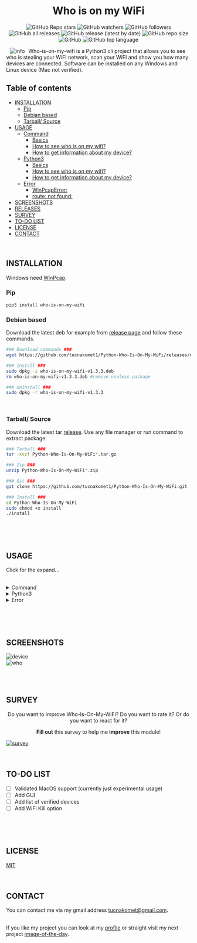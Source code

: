 <h1 align="center">Who is on my WiFi</h1>

<p align="center"><img src="https://img.shields.io/github/stars/tucnakomet1/Python-Who-Is-On-My-WiFi?style=social" alt="GitHub Repo stars">
<img src="https://img.shields.io/github/watchers/tucnakomet1/Python-Who-Is-On-My-WiFi?style=social" alt="GitHub watchers"> 
<img src="https://img.shields.io/github/followers/tucnakomet1?style=social" alt="GitHub followers">
<img src="https://img.shields.io/github/downloads/tucnakomet1/Python-Who-Is-On-My-WiFi/total?color=%23ff000&amp;logo=GitHub" alt="GitHub all releases">
<img src="https://img.shields.io/github/v/release/tucnakomet1/Python-Who-Is-On-My-WiFi" alt="GitHub release (latest by date)">
<img src="https://img.shields.io/github/repo-size/tucnakomet1/Python-Who-Is-On-My-WiFi" alt="GitHub repo size">
<img src="https://img.shields.io/github/license/tucnakomet1/Python-Who-Is-On-My-WiFi" alt="GitHub"> 
<img src="https://img.shields.io/github/languages/top/tucnakomet1/Python-Who-Is-On-My-WiFi" alt="GitHub top language"></p>

<a href="https://github.com/tucnakomet1/Python-Who-Is-On-My-WiFi/blob/master/images/logo/logo.png"><img src="https://raw.githubusercontent.com/tucnakomet1/Python-Who-Is-On-My-WiFi/master/images/logo/logo_75x75.png" alt="info"  style="max-width:10%;" align="left" hspace="10"></a>Who-is-on-my-wifi is a Python3 cli project that allows you to see who is stealing your WiFI network, scan your WiFI and show you how many devices are connected. Software can be installed on any Windows and Linux device (Mac not verified).
<h2></h2>

<h2>Table of contents</h2>

* <a href="#install">INSTALLATION</a><br/>
	* <a href = "#pip">Pip</a><br/>
	* <a href = "#deb">Debian based</a><br/>
	* <a href = "#tar">Tarball/ Source</a><br/>
* <a href = "#usage">USAGE</a><br/>
	* <a href="#module">Command</a><br/>
		* <a href = "#basicC">Basics</a><br/>
		* <a href = "#whoC">How to see who is on my wifi?</a><br/>
		* <a href = "#infoC">How to get information about my device?</a><br/>
	* <a href="#python">Python3</a><br/>
		* <a href = "#basicP">Basics</a><br/>
		* <a href = "#whoP">How to see who is on my wifi?</a><br/>
		* <a href = "#infoP">How to get information about my device?</a><br/>
	* <a href = "#error">Error</a><br/>
		* <a href = "#winpcap">WinPcapError:</a><br/>
		* <a href = "#route">route: not found:</a><br/>
* <a href = "#screen">SCREENSHOTS</a><br/>
* <a href = "https://github.com/tucnakomet1/Python-Who-Is-On-My-WiFi/releases">RELEASES</a><br/>
* <a href = "#survey">SURVEY</a></br>
* <a href = "#todo">TO-DO LIST</a><br/>
* <a href = "#license">LICENSE</a><br/>
* <a href = "#contact">CONTACT</a><br/>
<br/>

<h2 id="install">INSTALLATION</h2>


Windows need <a href="https://www.winpcap.org/install/">WinPcap</a>.<br/>
<h3 id="pip">Pip</h3>

`pip3 install who-is-on-my-wifi` <br/>

<h3 id="deb">Debian based</h3>

Download the latest deb for example from [release page](https://github.com/tucnakomet1/Python-Who-Is-On-My-WiFi/releases) and follow these commands.

```bash
### Download commands ###
wget https://github.com/tucnakomet1/Python-Who-Is-On-My-WiFi/releases/download/1.3.3/who-is-on-my-wifi-v1.3.3.deb

### Install ###
sudo dpkg -i who-is-on-my-wifi-v1.3.3.deb
rm who-is-on-my-wifi-v1.3.3.deb #remove useless package

### Uninstall ###
sudo dpkg -r who-is-on-my-wifi-v1.3.3
```

<br/>

<h3 id="tar">Tarball/ Source</h3>

Download the latest tar [release](https://github.com/tucnakomet1/Python-Who-Is-On-My-WiFi/releases). Use any file manager or run command to extract package:

```bash
### Tarball ###
tar -xvzf Python-Who-Is-On-My-WiFi*.tar.gz

### Zip ###
unzip Python-Who-Is-On-My-WiFi*.zip

### Git ###
git clone https://github.com/tucnakomet1/Python-Who-Is-On-My-WiFi.git

### Install ###
cd Python-Who-Is-On-My-WiFi
sudo chmod +x install
./install
```

<br/><br/><br/>


<h2 id="usage">USAGE</h2>

Click for the expand... <br/><br/>
<details>
<summary>Command</summary>

<h3 id="module"> Command </h3>

<h4 id="basicC"> Basics </h4>

```
usage: wiom [-h] [-v] [-c] [-d] [-w] [-t]

Who-Is-On-My-WIFi

optional arguments:
  -h, --help     show this help message and exit
  -v, --version  show current version
  -l, --license  show Open Source License
  -c, --contact  show contact
  -d, --device   show information about your device
  -w, --who      show who is on your WiFi!
  -t , --time    int supplement for '-w' command (scanning '-t' seconds)

Thank you!
↓  ↓  ↓  ↓
Visit my GitHub: https://github.com/tucnakomet1
```
<br/>

<h4 id="whoC"> How to see who is on my wifi? </h4>

!!! You have to run this command as `sudo` or as `Administrator` !!!

```shell
linux@name:~$ sudo wiom -w 			# default scanning time is 10 sec
linux@name:~$ sudo wiom -w -t 5 		# scanning wifi for 5 sec
```

<br/>

<h4 id="infoC"> How to get information about my device? </h4>

```shell
linux@name:~$ sudo wiom -d
```

<br/>
</details>
<details>
<summary>Python3</summary>
<h3 id="python"> Python3 </h3>

<h4 id="basicP"> Basics </h4>

```python3
>>> import who_is_on_my_wifi as w
>>>
>>> who_is_on_my_wifi.help() # help page
>>> who_is_on_my_wifi.license() # see license
>>> who_is_on_my_wifi.contact() # contact page
>>>
>>> who_is_on_my_wifi.who(n) # see who is on my wifi (int('n') is scanning time - optional; default is 10)
>>> who_is_on_my_wifi.device() # information about wifi and your device

```

<h4 id="whoP"> How to see who is on my wifi? </h4>

!!! You have to run this script as `sudo` or as `Administrator` !!!

```python
from who_is_on_my_wifi import *

WHO = who() # who(n)
for j in range(0, len(WHO)):
	comm = f"\n{WHO[j][0]} {WHO[j][1]}\n{WHO[j][2]} {WHO[j][3]}\n{WHO[j][4]} {WHO[j][5]}\n"
	print(comm)

# >>> OUTPUT <<<

# IP Address: 192.168.0.1
# Mac Address: 38:43:7d:62:42:24
# Device: Compal Broadband Networks, Inc. (router)

# IP Address: 192.168.0.24
# Mac Address: 10:5b:ad:6c:64:55
# Device: Mega Well Limited

...

```
<br/>

<h4 id="infoP"> How to get information about my device? </h4>

```python
from who_is_on_my_wifi import *

dev = device()

print(f"""
PC Name:            {dev[0]}
PC Product-Name:    {dev[1]}
MAC Address:        {dev[2]}
IP Address (host):  {dev[3]}
IP Address:         {dev[4]}
Public IP:          {dev[5]}
PC HostName:        {dev[6]}
WiFi Name:          {dev[7]}
Gateway:            {dev[8]}
DNS 1:              {dev[9]}
DNS 2:              {dev[10]}
Password:           {dev[11]}
Security:           {dev[12]}
Interface:          {dev[13]}
Frequency:          {dev[14]}
Signal:             {dev[15]}
Channel:            {dev[16]}


Country:            {dev[17]}
Region:             {dev[18]}
City:               {dev[19]}
Zip Code:           {dev[20]}
Latitude:           {dev[21]}
Longitude:          {dev[22]}
ISP:                {dev[23]}
""")


# >>> OUTPUT <<<

# PC Name:            ASUSTeK
# PC Product-Name:    X521IA
# MAC Address:        d8:c0:a6:a9:6a:6f
# IP Address (host):  127.0.0.1
...



```
<br/>
</details>
<details>
<summary>Error</summary>
<h3 id = "error"> Error </h3>

<h4 id = "winpcap">RuntimeError: Sniffing and sending packets is not available at layer 2: winpcap is not installed </h4>

This error means that you don't have ***WinPcap*** installed. <br/>
To fix this you have to [download](https://www.winpcap.org/install/) it from their web page.
<br/>

<h4 id = "route">/bash/sh: 1: route: not found... </h4>

This error means that you don't have ***net-tools*** installed. <br/>
To fix this you have to download it using `sudo apt-get install net-tools`
</details>

<br/><br/><br/>

<h2 id="screen">SCREENSHOTS</h2>

![device](https://raw.githubusercontent.com/tucnakomet1/Python-Who-Is-On-My-WiFi/master/images/screenshots/device_1_3.jpg)<br/>
![who](https://raw.githubusercontent.com/tucnakomet1/Python-Who-Is-On-My-WiFi/master/images/screenshots/who_1_3.jpg)<br/>
<br/><br/><br/>

<h2 id="survey"> SURVEY </h2>

<p align="center" >Do you want to improve Who-Is-On-My-WiFi? Do you want to rate it? Or do you want to react for it?</p>
<p align="center"><b>Fill out</b> this survey to help me <b>improve</b> this module!</p>

[![survey](https://raw.githubusercontent.com/tucnakomet1/Python-Who-Is-On-My-WiFi/master/images/screenshots/survey.png "Who-Is-On-My-WiFi survey!")](http://www.survey-maker.com/Q4H2XR1KC)
<br/><br/><br/>

<h2 id="todo"> TO-DO LIST </h2>

- [ ] Validated MacOS support (currently just experimental usage)
- [ ] Add GUI
- [ ] Add list of verified devices
- [ ] Add WiFi Kill option

<br/><br/><br/>


<h2 id = "license"> LICENSE </h2>

[MIT](https://github.com/tucnakomet1/Python-Who-Is-On-My-WiFi/blob/master/LICENSE.txt)
<br/><br/><br/>

<h2 id="contact">CONTACT</h2>
You can contact me via my gmail address <a href="mailto:tucnakomet@gmail.com">tucnakomet@gmail.com</a>.<br/>
 <br/>

If you like my project you can look at my [profile](https://github.com/tucnakomet1) or straight visit my next project [image-of-the-day](https://github.com/tucnakomet1/Image-Of-The-Day).
 
